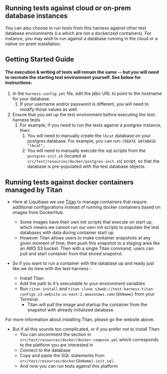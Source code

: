 ## Running tests against cloud or on-prem database instances

You can also choose to run tests from this harness against other test database environments (i.e.which are not a dockerized containers). 
For instance, you may wish to run against a database running in the cloud or a native on-prem installation.

## Getting Started Guide
#### The execution & writing of tests will remain the same -- but you will need to recreate the starting test environment yourself. See below for instructions:
1. In the `harness-config.yml` file, edit the jdbc URL to point to the hostname for your database.
    1. If your username and/or password is different, you will need to modify those values as well.
1. Ensure that you set up the test environment before executing the test-harness tests
    1. For example, if you need to run the tests against a postgres instance, then:
        1. You will need to manually create the `lbcat` database on your postgres database. 
        For example, you can run: `CREATE DATABASE "lbcat";`
        1. You will need to manually execute the sql scripts from the `postgres-init.sh` (located at `src/test/resources/docker/postgres-init.sh`)
        script, so that the database is pre-populated with the test database objects.


## Running tests against docker containers managed by Titan
* Here at Liquibase we use [Titan](https://github.com/titan-data/titan) to manage containers that require additional configurations
instead of running docker containers based on images from DockerHub.
  * Some images have their own init scripts that execute on start up, which means we cannot run our own init scripts to populate the test databases with data during container start up.
  * However Titan allows users to make container snapshots at any given moment of time, then push this snapshot to a staging area like an AWS S3 bucket.
Then with a single Titan command, users can pull and start container from that stored snapshot. 

* So if you want to run a container with the database up and ready just like we do here with the test-harness - 
  * Install Titan
  * Add the path to it's executable to your environment variables
  * Run `titan install` and `titan clone s3web://test-harness-titan-configs.s3-website.us-east-2.amazonaws.com/{DbName}` from your Terminal.
    * Titan will pull the image and startup the container from the snapshot with already initialized database.

For more information about installing Titan, please go the website above.

* But if all this sounds too complicated, or if you prefer not to install Titan: 
  * You can uncomment the section in `src/test/resources/docker/docker-compose.yml` which corresponds to the platform you are interested in
  * Connect to the database 
  * Copy and paste the SQL statements from `src/test/resources/docker{DnName}-init.sql`. 
  * And now you can run tests against this platform
